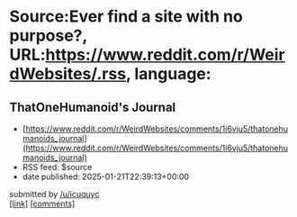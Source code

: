 # Source:Ever find a site with no purpose?, URL:https://www.reddit.com/r/WeirdWebsites/.rss, language:

## ThatOneHumanoid's Journal
 - [https://www.reddit.com/r/WeirdWebsites/comments/1i6vju5/thatonehumanoids_journal](https://www.reddit.com/r/WeirdWebsites/comments/1i6vju5/thatonehumanoids_journal)
 - RSS feed: $source
 - date published: 2025-01-21T22:39:13+00:00

&#32; submitted by &#32; <a href="https://www.reddit.com/user/icuquyc"> /u/icuquyc </a> <br/> <span><a href="https://thatonehumanoid.github.io/">[link]</a></span> &#32; <span><a href="https://www.reddit.com/r/WeirdWebsites/comments/1i6vju5/thatonehumanoids_journal/">[comments]</a></span>

